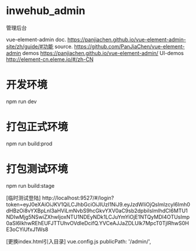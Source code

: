 # inwehub_admin
管理后台

vue-element-admin
  doc. https://panjiachen.github.io/vue-element-admin-site/zh/guide/#功能
  source. https://github.com/PanJiaChen/vue-element-admin
  demos https://panjiachen.github.io/vue-element-admin/
  UI-demos http://element-cn.eleme.io/#/zh-CN
# 开发环境
npm run dev

# 打包正式环境
npm run build:prod

# 打包测试环境
npm run build:stage

[临时测试登陆]
http://localhost:9527/#/login?token=eyJ0eXAiOiJKV1QiLCJhbGciOiJIUzI1NiJ9.eyJzdWIiOjQsImlzcyI6Imh0dHBzOi8vYXBpLnl3aHViLmNvbS9hcGkvYXV0aC9sb2dpbiIsImlhdCI6MTU1NDIwMjg5NSwiZXhwIjoxNTU1NDEyNDk1LCJuYmYiOjE1NTQyMDI4OTUsImp0aSI6IkhwREhEUFJTTUhvOVdIeDcifQ.YVCeAJJaZDLUlk7MpcT0TjlRhwS0HE3oCYiUfxJ1Ws8

[更换index.html引入目录]
vue.config.js
publicPath: '/admin/',

